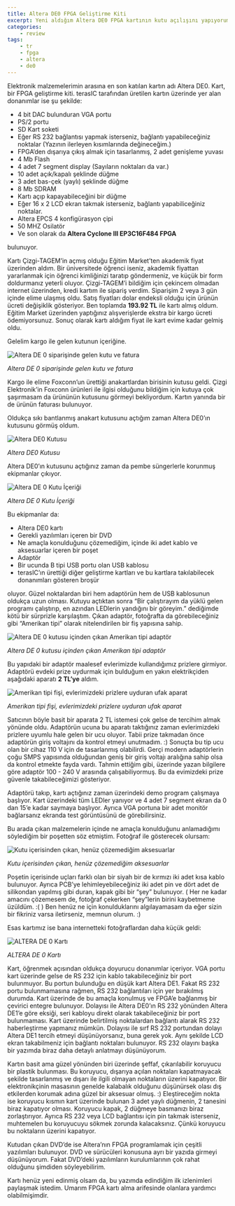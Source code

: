 ```yaml
---
title: Altera DE0 FPGA Geliştirme Kiti
excerpt: Yeni aldığım Altera DE0 FPGA kartının kutu açılışını yapıyorum.
categories:
    - review
tags:
    - tr
    - fpga
    - altera
    - de0
---
```


Elektronik malzemelerimin arasına en son katılan kartın adı Altera DE0. Kart,
bir FPGA geliştirme kiti. terasIC tarafından üretilen kartın üzerinde yer alan
donanımlar ise şu şekilde:

* 4 bit DAC bulunduran VGA portu
* PS/2 portu
* SD Kart soketi
* Eğer RS 232 bağlantısı yapmak isterseniz, bağlantı yapabileceğiniz noktalar
  (Yazının ilerleyen kısımlarında değineceğim.)
* FPGA’den dışarıya çıkış almak için tasarlanmış, 2 adet genişleme yuvası
* 4 Mb Flash
* 4 adet 7 segment display (Sayıların noktaları da var.)
* 10 adet açık/kapalı şeklinde düğme
* 3 adet bas-çek (yaylı) şeklinde düğme
* 8 Mb SDRAM
* Kartı açıp kapayabileceğini bir düğme
* Eğer 16 x 2 LCD ekran takmak isterseniz, bağlantı yapabiliceğiniz noktalar.
* Altera EPCS 4 konfigürasyon çipi
* 50 MHZ Osilatör
* Ve son olarak da **Altera Cyclone III EP3C16F484 FPGA**

bulunuyor.

Kartı Çizgi-TAGEM’in açmış olduğu Eğitim Market’ten akademik fiyat üzerinden
aldım. Bir üniversitede öğrenci iseniz, akademik fiyattan yararlanmak için
öğrenci kimliğinizi taratıp göndermeniz, ve küçük bir form doldurmanız yeterli
oluyor. Çizgi-TAGEM’i bildiğim için çekincem olmadan internet üzerinden, kredi
kartım ile sipariş verdim. Siparişim 2 veya 3 gün içinde elime ulaşmış oldu.
Satış fiyatları dolar endeksli olduğu için ürünün ücreti değişiklik gösteriyor.
Ben toplamda **193.92 TL** ile kartı almış oldum. Eğitim Market üzerinden
yaptığınız alışverişlerde ekstra bir kargo ücreti ödemiyorsunuz. Sonuç olarak
kartı aldığım fiyat ile kart evime kadar gelmiş oldu.

Gelelim kargo ile gelen kutunun içeriğine.

![Altera DE 0 siparişinde gelen kutu ve fatura](/assets/images/review/altera-de0-a.jpg)

*Altera DE 0 siparişinde gelen kutu ve fatura*

Kargo ile elime Foxconn’un ürettiği anakartlardan birisinin kutusu geldi. Çizgi
Elektronik’in Foxconn ürünleri ile ilgisi olduğunu bildiğim için kutuya çok
şaşırmasam da ürününün kutusunu görmeyi bekliyordum. Kartın yanında bir de
ürünün faturası bulunuyor.

Oldukça sıkı bantlanmış anakart kutusunu açtığım zaman Altera DE0’ın kutusunu
görmüş oldum.

![Altera DE0 Kutusu](/assets/images/review/altera-de0-b.jpg)

*Altera DE0 Kutusu*

Altera DE0’ın kutusunu açtığınız zaman da pembe süngerlerle korunmuş ekipmanlar
çıkıyor.

![Altera DE 0 Kutu İçeriği](/assets/images/review/altera-de0-c.jpg)

*Altera DE 0 Kutu İçeriği*

Bu ekipmanlar da:

* Altera DE0 kartı
* Gerekli yazılımları içeren bir DVD
* Ne amaçla konulduğunu çözemediğim, içinde iki adet kablo ve aksesuarlar içeren
  bir poşet
* Adaptör
* Bir ucunda B tipi USB portu olan USB kablosu
* terasIC’ın ürettiği diğer geliştirme kartları ve bu kartlara takılabilecek
  donanımları gösteren broşür

oluyor. Güzel noktalardan biri hem adaptörün hem de USB kablosunun oldukça uzun
olması. Kutuyu açtıktan sonra “Bir çalıştırayım da yüklü gelen programı
çalıştırıp, en azından LEDlerin yandığını bir göreyim.” dediğimde kötü bir
sürprizle karşılaştım. Çıkan adaptör, fotoğrafta da görebileceğiniz gibi
“Amerikan tipi” olarak nitelendirilen bir fiş yapısına sahip.

![Altera DE 0 kutusu içinden çıkan Amerikan tipi adaptör](/assets/images/review/altera-de0-d.jpg)

*Altera DE 0 kutusu içinden çıkan Amerikan tipi adaptör*

Bu yapıdaki bir adaptör maalesef evlerimizde kullandığımız prizlere girmiyor.
Adaptörü evdeki prize uydurmak için bulduğum en yakın elektrikçiden aşağıdaki
aparatı **2 TL’ye** aldım.

![Amerikan tipi fişi, evlerimizdeki prizlere uyduran ufak aparat](/assets/images/review/altera-de0-e.jpg)

*Amerikan tipi fişi, evlerimizdeki prizlere uyduran ufak aparat*

Satıcının böyle basit bir aparata 2 TL istemesi çok gelse de tercihim almak
yönünde oldu. Adaptörün ucuna bu aparatı taktığınız zaman evlerimizdeki prizlere
uyumlu hale gelen bir ucu oluyor. Tabii prize takmadan önce adaptörün giriş
voltajını da kontrol etmeyi unutmadım. :) Sonuçta bu tip ucu olan bir cihaz 110
V için de tasarlanmış olabilirdi. Gerçi modern adaptörlerin çoğu SMPS yapısında
olduğundan geniş bir giriş voltajı aralığına sahip olsa da kontrol etmekte fayda
vardı. Tahmin ettiğim gibi, üzerinde yazan bilgilere göre adaptör 100 - 240 V
arasında çalışabiliyormuş. Bu da evimizdeki prize güvenle takabileceğimizi
gösteriyor.

Adaptörü takıp, kartı açtığınız zaman üzerindeki demo program çalışmaya
başlıyor. Kart üzerindeki tüm LEDler yanıyor ve 4 adet 7 segment ekran da 0 dan
15’e kadar saymaya başlıyor. Ayrıca VGA portuna bir adet monitör bağlarsanız
ekranda test görüntüsünü de görebilirsiniz.

Bu arada çıkan malzemelerin içinde ne amaçla konulduğunu anlamadığımı söylediğim
bir poşetten söz etmiştim. Fotoğraf ile gösterecek olursam:

![Kutu içerisinden çıkan, henüz çözemediğim aksesuarlar](/assets/images/review/altera-de0-f.jpg)

*Kutu içerisinden çıkan, henüz çözemediğim aksesuarlar*

Poşetin içerisinde uçları farklı olan bir siyah bir de kırmızı iki adet kısa
kablo bulunuyor. Ayrıca PCB’ye lehimleyebileceğiniz iki adet pin ve dört adet de
silikondan yapılmış gibi duran, kapak gibi bir “şey” bulunuyor. ( Her ne kadar
amacını çözemesem de, fotoğraf çekerken “şey”lerin birini kaybetmeme üzüldüm.
:( ) Ben henüz ne için konulduklarını algılayamasam da eğer sizin bir fikriniz
varsa iletirseniz, memnun olurum. :)

Esas kartımız ise bana internetteki fotoğraflardan daha küçük geldi:

![ALTERA DE 0 Kartı](/assets/images/review/altera-de0-g.jpg)

*ALTERA DE 0 Kartı*

Kart, öğrenmek açısından oldukça doyurucu donanımlar içeriyor. VGA portu kart
üzerinde gelse de RS 232 için kablo takabileceğiniz bir port bulunmuyor. Bu
portun bulunduğu en düşük kart Altera DE1. Fakat RS 232 portu bulunmamasına
rağmen, RS 232 bağlantıları için yer bırakılmış durumda. Kart üzerinde de bu
amaçla konulmuş ve FPGA’e bağlanmış bir çevirici entegre bulunuyor. Dolayısı ile
Altera DE0’ın RS 232 yönünden Altera DE1’e göre eksiği, seri kabloyu direkt
olarak takabileceğiniz bir port bulunmaması. Kart üzerinde belirtilmiş
noktalardan bağlantı alarak RS 232 haberleştirme yapmanız mümkün. Dolayısı ile
sırf RS 232 portundan dolayı Altera DE1 tercih etmeyi düşünüyorsanız, buna gerek
yok. Aynı şekilde LCD ekran takabilmeniz için bağlantı noktaları bulunuyor. RS
232 olayını başka bir yazımda biraz daha detaylı anlatmayı düşünüyorum.

Kartın basit ama güzel yönünden biri üzerinde şeffaf, çıkarılabilir koruyucu bir
plastik bulunması. Bu koruyucu, dışarıya açılan noktaları kapatmayacak şekilde
tasarlanmış ve dışarı ile ilgili olmayan noktaların üzerini kapatıyor. Bir
elektronikçinin masasının genelde kalabalık olduğunu düşünürsek olası dış
etkilerden korumak adına güzel bir aksesuar olmuş. :) Eleştireceğim nokta ise
koruyucu kısmın kart üzerinde bulunan 3 adet yaylı düğmenin, 2 tanesini biraz
kapatıyor olması. Koruyucu kapak, 2 düğmeye basmanızı biraz zorlaştırıyor.
Ayrıca RS 232 veya LCD bağlantısı için pin takmak isterseniz, muhtemelen bu
koruyucuyu sökmek zorunda kalacaksınız. Çünkü koruyucu bu noktaların üzerini
kapatıyor.

Kutudan çıkan DVD’de ise Altera’nın FPGA programlamak için çeşitli yazılımları
bulunuyor. DVD ve sürücüleri konusuna ayrı bir yazıda girmeyi düşünüyorum. Fakat
DVD’deki yazılımların kurulumlarının çok rahat olduğunu şimdiden söyleyebilirim.

Kartı henüz yeni edinmiş olsam da, bu yazımda edindiğim ilk izlenimleri
paylaşmak istedim. Umarım FPGA kartı alma arifesinde olanlara yardımcı
olabilmişimdir.
